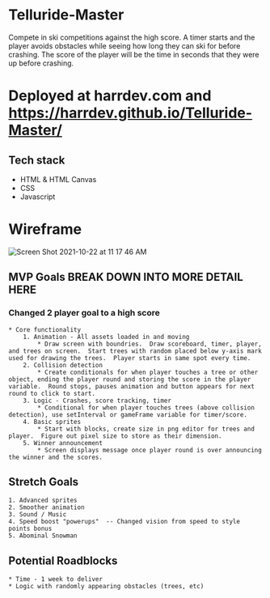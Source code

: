 # Telluride-Master
Compete in ski competitions against the high score.  A timer starts and the player avoids obstacles while seeing how long they can ski for before crashing.  The score of the player will be the time in seconds that they were up before crashing.

# Deployed at harrdev.com and https://harrdev.github.io/Telluride-Master/

## Tech stack
* HTML & HTML Canvas
* CSS
* Javascript

# Wireframe
![Screen Shot 2021-10-22 at 11 17 46 AM](https://user-images.githubusercontent.com/86644498/138520229-935ed28a-ddb5-4811-9f6d-dca816ccf992.png)


## MVP Goals  BREAK DOWN INTO MORE DETAIL HERE
### Changed 2 player goal to a high score
    * Core functionality
        1. Animation - All assets loaded in and moving
            * Draw screen with boundries.  Draw scoreboard, timer, player, and trees on screen.  Start trees with random placed below y-axis mark used for drawing the trees.  Player starts in same spot every time.
        2. Collision detection
            * Create conditionals for when player touches a tree or other object, ending the player round and storing the score in the player variable.  Round stops, pauses animation and button appears for next round to click to start.
        3. Logic - Crashes, score tracking, timer
            * Conditional for when player touches trees (above collision detection), use setInterval or gameFrame variable for timer/score.
        4. Basic sprites
            * Start with blocks, create size in png editor for trees and player.  Figure out pixel size to store as their dimension.
        5. Winner announcement
            * Screen displays message once player round is over announcing the winner and the scores.

## Stretch Goals
    1. Advanced sprites 
    2. Smoother animation 
    3. Sound / Music 
    4. Speed boost "powerups"  -- Changed vision from speed to style points bonus
    5. Abominal Snowman

## Potential Roadblocks
    * Time - 1 week to deliver
    * Logic with randomly appearing obstacles (trees, etc)


    
